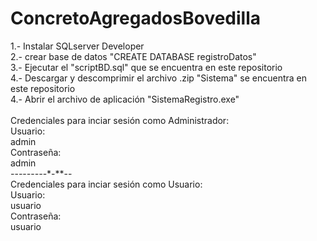 # ConcretoAgregadosBovedilla
1.- Instalar SQLserver Developer<br>
2.- crear base de datos "CREATE DATABASE registroDatos"<br>
3.- Ejecutar el "scriptBD.sql" que se encuentra en este repositorio<br>
4.- Descargar y descomprimir el archivo .zip "Sistema" se encuentra en este repositorio<br>
4.- Abrir el archivo de aplicación "SistemaRegistro.exe"<br>
<br>
Credenciales para inciar sesión como Administrador:<br>
Usuario:<br>
admin<br>
Contraseña:<br>
admin<br>
*-*-*-*-*-*-*--*-*-**--<br>
Credenciales para inciar sesión como Usuario:<br>
Usuario:<br>
usuario<br>
Contraseña:<br>
usuario<br>

